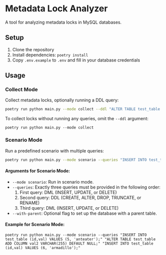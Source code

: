 # Metadata Lock Analyzer

A tool for analyzing metadata locks in MySQL databases.

## Setup

1. Clone the repository
2. Install dependencies: `poetry install`
3. Copy `.env.example` to `.env` and fill in your database credentials

## Usage

### Collect Mode

Collect metadata locks, optionally running a DDL query:

```bash
poetry run python main.py --mode collect --ddl "ALTER TABLE test_table ADD COLUMN new_col INT"
```

To collect locks without running any queries, omit the `--ddl` argument:

```
poetry run python main.py --mode collect
```

### Scenario Mode

Run a predefined scenario with multiple queries:

```bash
poetry run python main.py --mode scenario --queries "INSERT INTO test_table (id, val) VALUES (1, 'test')" "ALTER TABLE test_table ADD COLUMN new_col INT" "UPDATE test_table SET new_col = 1 WHERE id = 1"
```

#### Arguments for Scenario Mode:

- `--mode scenario`: Run in scenario mode.
- `--queries`: Exactly three queries must be provided in the following order:
  1. First query: DML (INSERT, UPDATE, or DELETE)
  2. Second query: DDL (CREATE, ALTER, DROP, TRUNCATE, or RENAME)
  3. Third query: DML (INSERT, UPDATE, or DELETE)
- `--with-parent`: Optional flag to set up the database with a parent table.

#### Example for Scenario Mode:

```
poetry run python main.py --mode scenario --queries "INSERT INTO test_table (id,val) VALUES (5, 'anteater');" "ALTER TABLE test_table ADD COLUMN val2 VARCHAR(255) DEFAULT NULL;" "INSERT INTO test_table (id,val) VALUES (6, 'armadillo');"
```
